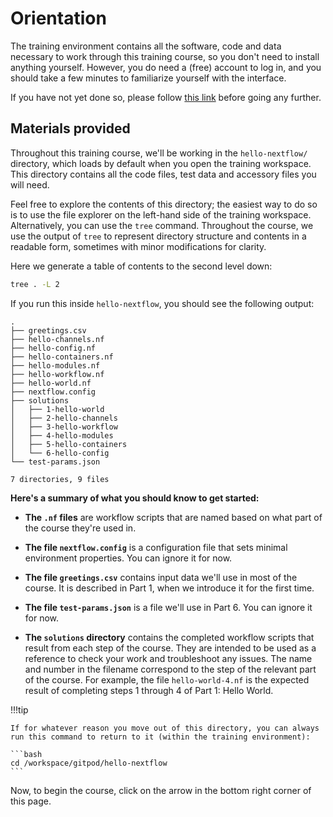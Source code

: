 # Orientation

The training environment contains all the software, code and data necessary to work through this training course, so you don't need to install anything yourself.
However, you do need a (free) account to log in, and you should take a few minutes to familiarize yourself with the interface.

If you have not yet done so, please follow [this link](../../envsetup/) before going any further.

## Materials provided

Throughout this training course, we'll be working in the `hello-nextflow/` directory, which loads by default when you open the training workspace.
This directory contains all the code files, test data and accessory files you will need.

Feel free to explore the contents of this directory; the easiest way to do so is to use the file explorer on the left-hand side of the training workspace.
Alternatively, you can use the `tree` command.
Throughout the course, we use the output of `tree` to represent directory structure and contents in a readable form, sometimes with minor modifications for clarity.

Here we generate a table of contents to the second level down:

```bash
tree . -L 2
```

If you run this inside `hello-nextflow`, you should see the following output:

```console title="Directory contents"
.
├── greetings.csv
├── hello-channels.nf
├── hello-config.nf
├── hello-containers.nf
├── hello-modules.nf
├── hello-workflow.nf
├── hello-world.nf
├── nextflow.config
├── solutions
│   ├── 1-hello-world
│   ├── 2-hello-channels
│   ├── 3-hello-workflow
│   ├── 4-hello-modules
│   ├── 5-hello-containers
│   └── 6-hello-config
└── test-params.json

7 directories, 9 files
```

**Here's a summary of what you should know to get started:**

- **The `.nf` files** are workflow scripts that are named based on what part of the course they're used in.

- **The file `nextflow.config`** is a configuration file that sets minimal environment properties.
  You can ignore it for now.

- **The file `greetings.csv`** contains input data we'll use in most of the course. It is described in Part 1, when we introduce it for the first time.

- **The file `test-params.json`** is a file we'll use in Part 6. You can ignore it for now.

- **The `solutions` directory** contains the completed workflow scripts that result from each step of the course.
  They are intended to be used as a reference to check your work and troubleshoot any issues.
  The name and number in the filename correspond to the step of the relevant part of the course.
  For example, the file `hello-world-4.nf` is the expected result of completing steps 1 through 4 of Part 1: Hello World.

!!!tip

    If for whatever reason you move out of this directory, you can always run this command to return to it (within the training environment):

    ```bash
    cd /workspace/gitpod/hello-nextflow
    ```

Now, to begin the course, click on the arrow in the bottom right corner of this page.
